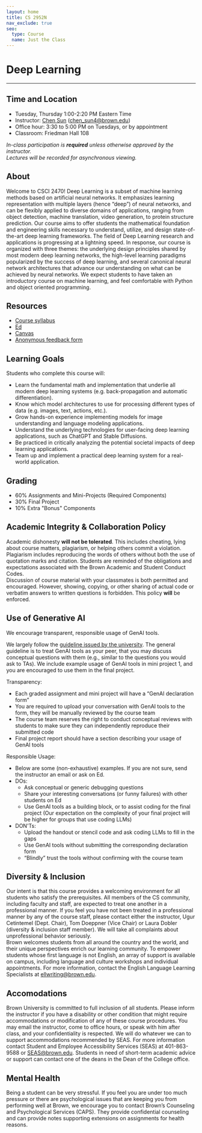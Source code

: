 ```yaml
---
layout: home
title: CS 2952N
nav_exclude: true
seo:
  type: Course
  name: Just the Class
---
```


# Deep Learning

---

## Time and Location

- Tuesday, Thursday 1:00-2:20 PM Eastern Time
- Instructor: [Chen Sun](https://chensun.me) ([chen_sun4@brown.edu](mailto:chensun@brown.edu))
- Office hour: 3:30 to 5:00 PM on Tuesdays, or by appointment
- Classroom: Friedman Hall 108 

_In-class participation is **required** unless otherwise approved by the instructor._  
_Lectures will be recorded for asynchronous viewing._

## About

Welcome to CSCI 2470! Deep Learning is a subset of machine learning methods based on artificial neural networks. It emphasizes learning representation with multiple layers (hence “deep”) of neural networks, and can be flexibly applied to diverse domains of applications, ranging from object detection, machine translation, video generation, to protein structure prediction. Our course aims to offer students the mathematical foundation and engineering skills necessary to understand, utilize, and design state-of-the-art deep learning frameworks. The field of Deep Learning research and applications is progressing at a lightning speed. In response, our course is organized with three themes: the underlying design principles shared by most modern deep learning networks, the high-level learning paradigms popularized by the success of deep learning, and several canonical neural network architectures that advance our understanding on what can be achieved by neural networks. We expect students to have taken an introductory course on machine learning, and feel comfortable with Python and object oriented programming.

## Resources

- [Course syllabus](https://docs.google.com/document/d/1oV753neoAo-__Ir55szOSBW7GpqraXSOx1VbuYdB8PQ)
- [Ed](https://edstem.org/us/courses/82047/discussion)
- [Canvas](https://canvas.brown.edu/courses/1100300)
- [Anonymous feedback form](https://forms.gle/nyr6e75zQ1T2VkzS6)

## Learning Goals

Students who complete this course will:

- Learn the fundamental math and implementation that underlie all modern deep learning systems (e.g. back-propagation and automatic differentiation).
- Know which model architectures to use for processing different types of data (e.g. images, text, actions, etc.).
- Grow hands-on experience implementing models for image understanding and language modeling applications.
- Understand the underlying technologies for user-facing deep learning applications, such as ChatGPT and Stable Diffusions.
- Be practiced in critically analyzing the potential societal impacts of deep learning applications.
- Team up and implement a practical deep learning system for a real-world application.

## Grading

- 60% Assignments and Mini-Projects (Required Components)
- 30% Final Project
- 10% Extra "Bonus" Components

## Academic Integrity & Collaboration Policy

Academic dishonesty **will not be tolerated**. This includes cheating, lying about course matters, plagiarism, or helping others commit a violation. Plagiarism includes reproducing the words of others without both the use of quotation marks and citation. Students are reminded of the obligations and expectations associated with the Brown Academic and Student Conduct Codes.  
Discussion of course material with your classmates is both permitted and encouraged. However, showing, copying, or other sharing of actual code or verbatim answers to written questions is forbidden. This policy **will** be enforced.

## Use of Generative AI

We encourage transparent, responsible usage of GenAI tools.

We largely follow the [guideline issued by the university](https://today.brown.edu/announcements/197332).  The general guideline is to treat GenAI tools as your peer, that you may discuss conceptual questions with them (e.g., similar to the questions you would ask to TAs). We include example usage of GenAI tools in mini project 1, and you are encouraged to use them in the final project.

Transparency:

- Each graded assignment and mini project will have a “GenAI declaration form”
- You are required to upload your conversation with GenAI tools to the form, they will be manually reviewed by the course team
- The course team reserves the right to conduct conceptual reviews with students to make sure they can independently reproduce their submitted code
- Final project report should have a section describing your usage of GenAI tools

Responsible Usage:

- Below are some (non-exhaustive) examples. If you are not sure, send the instructor an email or ask on Ed.
- DOs:
  - Ask conceptual or generic debugging questions
  - Share your interesting conversations (or funny failures) with other students on Ed
  - Use GenAI tools as a building block, or to assist coding for the final project (Our expectation on the complexity of your final project will be higher for groups that use coding LLMs)
- DON'Ts:
  - Upload the handout or stencil code and ask coding LLMs to fill in the gaps
  - Use GenAI tools without submitting the corresponding declaration form
  - “Blindly” trust the tools without confirming with the course team

## Diversity & Inclusion

Our intent is that this course provides a welcoming environment for all students who satisfy the prerequisites. All members of the CS community, including faculty and staff, are expected to treat one another in a professional manner. If you feel you have not been treated in a professional manner by any of the course staff, please contact either the instructor, Ugur Cetintemel (Dept. Chair), Tom Doeppner (Vice Chair) or Laura Dobler (diversity & inclusion staff member). We will take all complaints about unprofessional behavior seriously.  
Brown welcomes students from all around the country and the world, and their unique perspectives enrich our learning community. To empower students whose first language is not English, an array of support is available on campus, including language and culture workshops and individual appointments. For more information, contact the English Language Learning Specialists at ellwriting@brown.edu.

## Accomodations

Brown University is committed to full inclusion of all students. Please inform the instructor if you have a disability or other condition that might require accommodations or modification of any of these course procedures. You may email the instructor, come to office hours, or speak with him after class, and your confidentiality is respected. We will do whatever we can to support accommodations recommended by SEAS. For more information contact Student and Employee Accessibility Services (SEAS) at 401-863-9588 or SEAS@brown.edu. Students in need of short-term academic advice or support can contact one of the deans in the Dean of the College office.


## Mental Health

Being a student can be very stressful. If you feel you are under too much pressure or there are psychological issues that are keeping you from performing well at Brown, we encourage you to contact Brown’s Counseling and Psychological Services (CAPS). They provide confidential counseling and can provide notes supporting extensions on assignments for health reasons.

